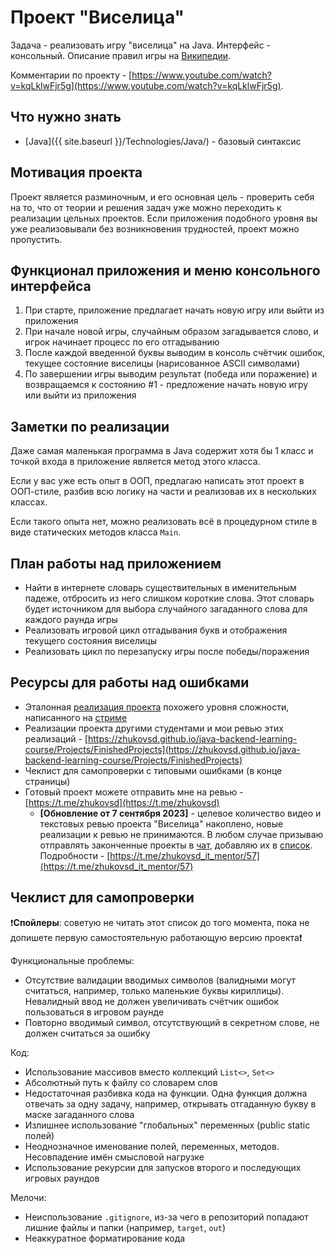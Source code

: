 # Проект "Виселица"

Задача - реализовать игру "виселица" на Java. Интерфейс - консольный. Описание правил игры на [Википедии](https://ru.wikipedia.org/wiki/%D0%92%D0%B8%D1%81%D0%B5%D0%BB%D0%B8%D1%86%D0%B0_(%D0%B8%D0%B3%D1%80%D0%B0)).

Комментарии по проекту - [https://www.youtube.com/watch?v=kqLklwFjr5g](https://www.youtube.com/watch?v=kqLklwFjr5g).

## Что нужно знать

- [Java]({{ site.baseurl }}/Technologies/Java/) - базовый синтаксис

## Мотивация проекта

Проект является разминочным, и его основная цель - проверить себя на то, что от теории и решения задач уже можно переходить к реализации цельных проектов. Если приложения подобного уровня вы уже реализовывали без возникновения трудностей, проект можно пропустить.

## Функционал приложения и меню консольного интерфейса

1. При старте, приложение предлагает начать новую игру или выйти из приложения
2. При начале новой игры, случайным образом загадывается слово, и игрок начинает процесс по его отгадыванию
3. После каждой введенной буквы выводим в консоль счётчик ошибок, текущее состояние виселицы (нарисованное ASCII символами)
4. По завершении игры выводим результат (победа или поражение) и возвращаемся к состоянию #1 - предложение начать новую игру или выйти из приложения

## Заметки по реализации

Даже самая маленькая программа в Java содержит хотя бы 1 класс и точкой входа в приложение является метод этого класса.

Если у вас уже есть опыт в ООП, предлагаю написать этот проект в ООП-стиле, разбив всю логику на части и реализовав их в нескольких классах.

Если такого опыта нет, можно реализовать всё в процедурном стиле в виде статических методов класса `Main`.

## План работы над приложением

- Найти в интернете словарь существительных в именительным падеже, отбросить из него слишком короткие слова. Этот словарь будет источником для выбора случайного загаданного слова для каждого раунда игры
- Реализовать игровой цикл отгадывания букв и отображения текущего состояния виселицы
- Реализовать цикл по перезапуску игры после победы/поражения

## Ресурсы для работы над ошибками

- Эталонная [реализация проекта](https://github.com/zhukovsd/tic-tac-toe) похожего уровня сложности, написанного на [стриме](https://www.youtube.com/watch?v=PPikj1qHxrA)
- Реализации проекта другими студентами и мои ревью этих реализаций - [https://zhukovsd.github.io/java-backend-learning-course/Projects/FinishedProjects](https://zhukovsd.github.io/java-backend-learning-course/Projects/FinishedProjects)
- Чеклист для самопроверки с типовыми ошибками (в конце страницы)
- Готовый проект можете отправить мне на ревью - [https://t.me/zhukovsd](https://t.me/zhukovsd)
  - **[Обновление от 7 сентября 2023]** - целевое количество видео и текстовых ревью проекта "Виселица" накоплено, новые реализации к ревью не принимаются. В любом случае призываю отправлять законченные проекты в [чат](https://t.me/zhukovsd_it_chat), добавляю их в [список](https://zhukovsd.github.io/java-backend-learning-course/Projects/FinishedProjects/). Подробности - [https://t.me/zhukovsd_it_mentor/57](https://t.me/zhukovsd_it_mentor/57) 

## Чеклист для самопроверки

❗️**Спойлеры**: советую не читать этот список до того момента, пока не допишете первую самостоятельную работающую версию проекта❗️

Функциональные проблемы:
- Отсутствие валидации вводимых символов (валидными могут считаться, например, только маленькие буквы кириллицы). Невалидный ввод не должен увеличивать счётчик ошибок пользоваться в игровом раунде
- Повторно вводимый символ, отсутствующий в секретном слове, не должен считаться за ошибку

Код:
- Использование массивов вместо коллекций `List<>`, `Set<>`
- Абсолютный путь к файлу со словарем слов
- Недостаточная разбивка кода на функции. Одна функция должна отвечать за одну задачу, например, открывать отгаданную букву в маске загаданного слова
- Излишнее использование "глобальных" переменных (public static полей)
- Неоднозначное именование полей, переменных, методов. Несовпадение имён смысловой нагрузке
- Использование рекурсии для запусков второго и последующих игровых раундов

Мелочи:
- Неиспользование `.gitignore`, из-за чего в репозиторий попадают лишние файлы и папки (например, `target`, `out`)
- Неаккуратное форматирование кода
